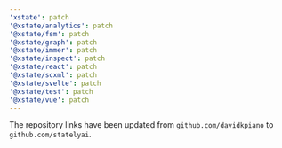 ```yaml
---
'xstate': patch
'@xstate/analytics': patch
'@xstate/fsm': patch
'@xstate/graph': patch
'@xstate/immer': patch
'@xstate/inspect': patch
'@xstate/react': patch
'@xstate/scxml': patch
'@xstate/svelte': patch
'@xstate/test': patch
'@xstate/vue': patch
---
```


The repository links have been updated from `github.com/davidkpiano` to `github.com/statelyai`.
